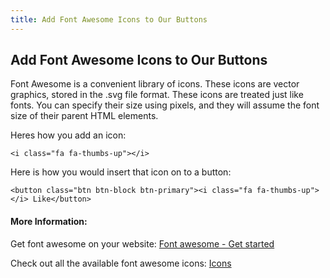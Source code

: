 ```yaml
---
title: Add Font Awesome Icons to Our Buttons
---
```

## Add Font Awesome Icons to Our Buttons
Font Awesome is a convenient library of icons. These icons are vector graphics, stored in the .svg file format. These icons are treated just like fonts. You can specify their size using pixels, and they will assume the font size of their parent HTML elements.

Heres how you add an icon:

```
<i class="fa fa-thumbs-up"></i>
```

Here is how you would insert that icon on to a button:

```
<button class="btn btn-block btn-primary"><i class="fa fa-thumbs-up"></i> Like</button>
```

#### More Information:

Get font awesome on your website:
[Font awesome - Get started](http://fontawesome.io/get-started/)

Check out all the available font awesome icons:
[Icons](http://fontawesome.io/icons/)
